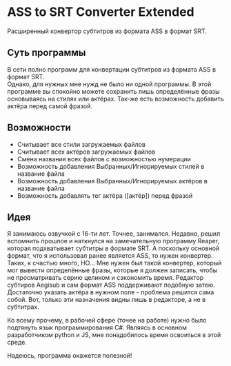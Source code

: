 # ASS to SRT Converter Extended
Расширенный конвертор субтитров из формата ASS в формат SRT.

## Суть программы
В сети полно программ для конвертации субтитров из формата ASS в формат SRT.  
Однако, для нужных мне нужд не было ни одной программы.
В этой программе вы спокойно можете сохранить лишь определённые фразы основываясь на стилях или актёрах. Так-же есть возможность добавить актёра перед самой фразой.

## Возможности
- Считывает все стили загружаемых файлов
- Считывает всех актёров загружаемых файлов
- Смена названия всех файлов с возможностью нумерации
- Возможность добавления Выбранных/Игнорируемых стилей в название файла
- Возможность добавления Выбранных/Игнорируемых актёров в название файла
- Возможность добавлять тег актёра ([актёр]) перед фразой

## Идея
Я занимаюсь озвучкой с 16-ти лет. Точнее, занимался. Недавно, решил вспомнить прошлое и наткнулся на
замечательную программу Reaper, которая подхватывает субтитры в формате SRT. А поскольку основной формат,
что я использовал ранее является ASS, то нужен конвертер. Таких, к счастью много, НО... Мне нужен был такой
конвертер, который мог вывести определённые фразы, которые я должен записать, чтобы не просматривать серию целиком
и сэкономить время. Редактор субтиров Aegisub и сам формат ASS поддерживают подобную затею. Достаточно указать актёра
в нужном поле - проблема решится сама собой. Вот, только эти назначения видны лишь в редакторе, а не в субтитрах.

Ко всему прочему, в рабочей сфере (точее на работе) нужно было подтянуть язык программирования C#. Являясь в основном
разработчиком python и JS, мне понадобилось время освоиться в этой среде.

Надеюсь, программа окажется полезной!